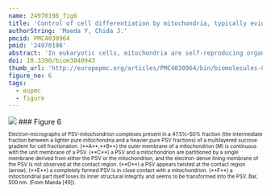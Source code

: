 ```yaml
---
name: 24970198_fig6
title: 'Control of cell differentiation by mitochondria, typically evidenced in dictyostelium development.'
authorString: 'Maeda Y, Chida J.'
pmcid: PMC4030964
pmid: '24970198'
abstract: 'In eukaryotic cells, mitochondria are self-reproducing organelles with their own DNA and they play a central role in adenosine triphosphate (ATP) synthesis by respiration. Increasing evidence indicates that mitochondria also have critical and multiple functions in the initiation of cell differentiation, cell-type determination, cell movement, and pattern formation. This has been most strikingly realized in development of the cellular slime mold Dictyostelium. For example, the expression of the mitochondrial ribosomal protein S4 (mt-rps4) gene is required for the initial differentiation. The Dictyostelium homologue (Dd-TRAP1) of TRAP-1 (tumor necrosis receptor-associated protein 1), a mitochondrial molecular chaperone belonging to the Hsp90 family, allows the prompt transition of cells from growth to differentiation through a novel prestarvation factor (PSF-3) in growth medium. Moreover, a cell-type-specific organelle named a prespore-specific vacuole (PSV) is constructed by mitochondrial transformation with the help of the Golgi complex. Mitochondria are also closely involved in a variety of cellular activities including CN-resistant respiration and apoptosis. These mitochondrial functions are reviewed in this article, with special emphasis on the regulation of Dictyostelium development.'
doi: 10.3390/biom3040943
thumb_url: 'http://europepmc.org/articles/PMC4030964/bin/biomolecules-03-00943-g006.gif'
figure_no: 6
tags:
  - eupmc
  - figure
---
```

<img src='http://europepmc.org/articles/PMC4030964/bin/biomolecules-03-00943-g006.jpg' style='max-height: 300px'>
### Figure 6
<p style='font-size: 10px;'>Electron-micrographs of PSV-mitochondrion complexes present in a 47.5%–50% fraction (the intermediate fraction between a lighter pure mitochondria and a heavier pure PSV fractions) of a multilayered sucrose gradient for cell fractionation. (**A**,**B**) the outer membrane of a mitochondrion (M) is continuous with the unit membrane of a PSV. (**C**) a PSV and a mitochondrion are partitioned by a single membrane derived from either the PSV or the mitochondrion, and the electron-dense lining membrane of the PSV is not observed at the contact region. (**D**) a PSV appears twisted at the contact region (arrow). (**E**) a completely formed PSV is in close contact with a mitochondrion. (**F**) a mitochondrial part itself loses its inner structural integrity and seems to be transformed into the PSV. Bar, 500 nm. (From Maeda [<xref rid="B49-biomolecules-03-00943" ref-type="bibr">49</xref>]).</p>